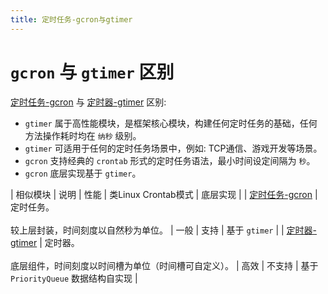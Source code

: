 ```yaml
---
title: 定时任务-gcron与gtimer
---
```


# `gcron` 与 `gtimer` 区别

[定时任务-gcron](/docs/组件列表/系统相关/定时任务-gcron/定时任务-gcron) 与 [定时器-gtimer](/docs/组件列表/系统相关/定时器-gtimer/定时器-gtimer) 区别:

- `gtimer` 属于高性能模块，是框架核心模块，构建任何定时任务的基础，任何方法操作耗时均在 `纳秒` 级别。
- `gtimer` 可适用于任何的定时任务场景中，例如: TCP通信、游戏开发等场景。
- `gcron` 支持经典的 `crontab` 形式的定时任务语法，最小时间设定间隔为 `秒`。
- `gcron` 底层实现基于 `gtimer`。

| 相似模块 | 说明 | 性能 | 类Linux Crontab模式 | 底层实现 |
| [定时任务-gcron](/docs/组件列表/系统相关/定时任务-gcron/定时任务-gcron) | 定时任务。<br></br>较上层封装，时间刻度以自然秒为单位。 | 一般 | 支持 | 基于 `gtimer` |
| [定时器-gtimer](/docs/组件列表/系统相关/定时器-gtimer/定时器-gtimer) | 定时器。<br></br>底层组件，时间刻度以时间槽为单位（时间槽可自定义）。 | 高效 | 不支持 | 基于 `PriorityQueue` 数据结构自实现 |